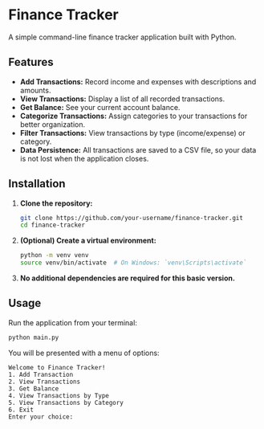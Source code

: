 # Finance Tracker

A simple command-line finance tracker application built with Python.

## Features

- **Add Transactions:** Record income and expenses with descriptions and amounts.
- **View Transactions:** Display a list of all recorded transactions.
- **Get Balance:** See your current account balance.
- **Categorize Transactions:** Assign categories to your transactions for better organization.
- **Filter Transactions:** View transactions by type (income/expense) or category.
- **Data Persistence:** All transactions are saved to a CSV file, so your data is not lost when the application closes.

## Installation

1. **Clone the repository:**

   ```bash
   git clone https://github.com/your-username/finance-tracker.git
   cd finance-tracker
   ```

2. **(Optional) Create a virtual environment:**

   ```bash
   python -m venv venv
   source venv/bin/activate  # On Windows: `venv\Scripts\activate`
   ```

3. **No additional dependencies are required for this basic version.**

## Usage

Run the application from your terminal:

```bash
python main.py
```

You will be presented with a menu of options:

```
Welcome to Finance Tracker!
1. Add Transaction
2. View Transactions
3. Get Balance
4. View Transactions by Type
5. View Transactions by Category
6. Exit
Enter your choice:
